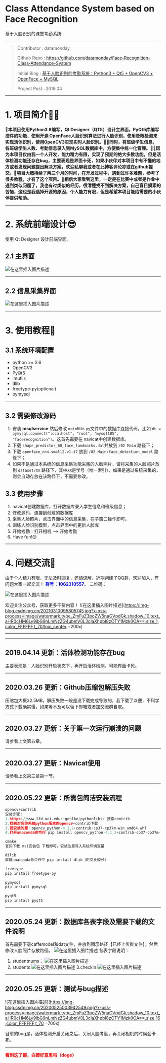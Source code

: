 # Class Attendance System based on Face Recognition

基于人脸识别的课堂考勤系统

---

> Contributor : datamonday <br>
>
> Github Repo : https://github.com/datamonday/Face-Recognition-Class-Attendance-System
>
> Initial Blog : [基于人脸识别的考勤系统：Python3 + Qt5 + OpenCV3 + OpenFace + MySQL](https://blog.csdn.net/weixin_39653948/article/details/89291751?spm=1001.2014.3001.5502)
>
> Project Post : 2019.04

---
# 1. 项目简介🐱‍🏍
**🏁本项目使用Python3.6编写，Qt Designer（QT5）设计主界面，PyQt5库编写控件的功能，使用开源 OpenFace人脸识别算法进行人脸识别，使用眨眼检测来实现活体识别，使用OpenCV3实现实时人脸识别。🐱‍👤同时，将班级学生信息，各班级学生人数、考勤信息录入到MySQL数据库中，方便集中统一化管理。🐱‍👓因为本项目仅由我一个人开发，能力精力有限，实现了预期的绝大多数功能，但是活体检测功能还存在bug，主要表现是界面卡死，如果小伙伴对本项目中有不懂的地方或者发现问题提出解决方案，欢迎私聊我或者在此博客评论亦或在github提交。🎠项目大概持续了两三个月的时间，在开发过程中，遇到过许多难题，参考了很多教程，才有了这个项目。🎉相信大家看到这里，一定是在比赛中或者是作业中遇到类似问题了，我也有过类似的经历，很清楚找不到解决方案，自己盲目摸索的苦恼，这也是我选择开源的原因，个人能力有限，但是希望本项目能给需要的小伙伴提供帮助。**

---

# 2. 系统前端设计😎
使用 Qt Designer 设计前端界面。
## 2.1 主界面
![在这里插入图片描述](https://img-blog.csdnimg.cn/20200225112100621.png?x-oss-process=image/watermark,type_ZmFuZ3poZW5naGVpdGk,shadow_10,text_aHR0cHM6Ly9ibG9nLmNzZG4ubmV0L3dlaXhpbl8zOTY1Mzk0OA==,size_1,color_FFFFFF,t_70#pic_center)

---
## 2.2 信息采集界面
![在这里插入图片描述](https://img-blog.csdnimg.cn/20200225112135112.png?x-oss-process=image/watermark,type_ZmFuZ3poZW5naGVpdGk,shadow_10,text_aHR0cHM6Ly9ibG9nLmNzZG4ubmV0L3dlaXhpbl8zOTY1Mzk0OA==,size_1,color_FFFFFF,t_70#pic_center)

---
# 3. 使用教程🍨
## 3.1 系统环境配置
- python >= 3.6
- OpenCV3
- PyQt5
- imutils
- dlib
- freetype-py(optional)
- pymysql

---
## 3.2 需要修改源码
1. 安装 **msqlservice** 然后修改 `mainRUN.py`文件中的数据库连接代码。比如 `db = pymysql.connect("localhost", "root", "mysql105", "facerecognition")`。这首先需要在 navicat中创建数据库。
2. 下载 `shape_predictor_68_face_landmarks.dat`并放到 `/02 Main` 路径下；
3. 下载 `openface_nn4.small2.v1.t7` 放到 `/02 Main/face_detection_model` 路径下；
4. 如果不是通过本系统的信息采集功能采集的人脸照片，请将采集的人脸照片放到 `dataset/XX` 路径下，其中`XX`是学号（唯一索引），如果是通过系统采集的，则会自动存放在该路径下，不需要修改。

## 3.3 使用步骤
1. navicat创建数据库，打开数据库录入学生信息和班级信息；
2. 修改源码，连接到创建的数据库
3. 采集人脸照片，点击界面中的<kbd>信息采集</kbd>，在子窗口操作即可。
4. 训练人脸识别模型，点击界面中的<kbd>更新人脸库</kbd>
5. 开始考勤：<kbd>打开相机</kbd> --> <kbd>开始考勤</kbd>
6. Have fun!😊



---
# 4. 问题交流👏

由于个人精力有限，无法及时回复，还请谅解。近期创建了QQ群，欢迎加入，有问题大家一起交流！<font color=blue> **群号：1062310557**。</font> 二维码：

![在这里插入图片描述](https://img-blog.csdnimg.cn/20200327143228512.png#pic_center)



欢迎关注公众号，获取更多干货内容！
![在这里插入图片描述](https://img-blog.csdnimg.cn/20210310095805745.jpg?x-oss-process=image/watermark,type_ZmFuZ3poZW5naGVpdGk,shadow_10,text_aHR0cHM6Ly9ibG9nLmNzZG4ubmV0L3dlaXhpbl8zOTY1Mzk0OA==,size_1,color_FFFFFF,t_70#pic_center =200x)

---
---
## 2019.04.14 更新：活体检测功能存在bug
主要表现是：人脸识别开启状态下，再开启活体检测，可能界面卡死。

---
## 2020.03.26 更新：Github压缩包解压失败
压缩包大概32.5MB，解压失败一般是没下载完成导致的，我下载了以便，不科学方式下载确实慢，如果等不及可以留下邮箱或者加交流群自取。

---
## 2020.03.27 更新：关于第一次运行崩溃的问题
请参看上文第五章。

---
## 2020.03.27 更新：Navicat使用
请参看上文第三章第一节。

---
## 2020.05.22 更新：所需包简洁安装流程

```python
opencv+contrib
安装步骤：
1.https://www.lfd.uci.edu/~gohlke/pythonlibs/ 搜索contrib
2.找到对应你系统python版本的opencv+contrib下载
3.我安装的是：opencv_python-4.1.2+contrib-cp37-cp37m-win_amd64.whl
4.打开anaconda命令行 pip install opencv_python-4.1.2+contrib-cp37-cp37m-win_amd64.whl

cmake
官网下载.msi安装包 下载即可，安装注意导入系统环境变量

dilib
直接anaconda命令行中 pip install dlib（时间比较长）

freetype
pip install freetype-py

pymysql
pip install pymysql

pyqt5
pip install pyqt5
```
---
## 2020.05.24 更新：数据库各表字段及需要下载的文件说明
首先需要下载caffemodel和dat文件，并放到图示路径【已经上传群文件】。然后修改人脸照片存放路径。
![在这里插入图片描述](https://img-blog.csdnimg.cn/20200525003322326.png?x-oss-process=image/watermark,type_ZmFuZ3poZW5naGVpdGk,shadow_10,text_aHR0cHM6Ly9ibG9nLmNzZG4ubmV0L3dlaXhpbl8zOTY1Mzk0OA==,size_16,color_FFFFFF,t_70)
各表字段说明：
1. studentnums：
![在这里插入图片描述](https://img-blog.csdnimg.cn/20200525003753247.png?x-oss-process=image/watermark,type_ZmFuZ3poZW5naGVpdGk,shadow_10,text_aHR0cHM6Ly9ibG9nLmNzZG4ubmV0L3dlaXhpbl8zOTY1Mzk0OA==,size_16,color_FFFFFF,t_70)
2. students
![在这里插入图片描述](https://img-blog.csdnimg.cn/20200525003708987.png?x-oss-process=image/watermark,type_ZmFuZ3poZW5naGVpdGk,shadow_10,text_aHR0cHM6Ly9ibG9nLmNzZG4ubmV0L3dlaXhpbl8zOTY1Mzk0OA==,size_16,color_FFFFFF,t_70)
3.checkin
![在这里插入图片描述](https://img-blog.csdnimg.cn/20200525003628237.png?x-oss-process=image/watermark,type_ZmFuZ3poZW5naGVpdGk,shadow_10,text_aHR0cHM6Ly9ibG9nLmNzZG4ubmV0L3dlaXhpbl8zOTY1Mzk0OA==,size_16,color_FFFFFF,t_70)
---
## 2020.05.25 更新：测试与bug描述
![在这里插入图片描述](https://img-blog.csdnimg.cn/20200525003942549.png?x-oss-process=image/watermark,type_ZmFuZ3poZW5naGVpdGk,shadow_10,text_aHR0cHM6Ly9ibG9nLmNzZG4ubmV0L3dlaXhpbl8zOTY1Mzk0OA==,size_16,color_FFFFFF,t_70 =700x)

目前的bug是，活体检测开启关闭之后，关闭人脸考勤，再关闭相机的时候会卡死。

---
<font color=red>**看到这了都，白嫖好意思吗（doge）**</font>
